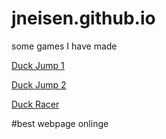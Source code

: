 # jneisen.github.io
some games I have made

<a href="https://joseph.neisen.xyz/SimpleGame/">Duck Jump 1</a> 

<a href="https://joseph.neisen.xyz/duckjump/">Duck Jump 2</a> 

<a href="https://joseph.neisen.xyz/DuckRacer/">Duck Racer</a> 



#best webpage onlinge

